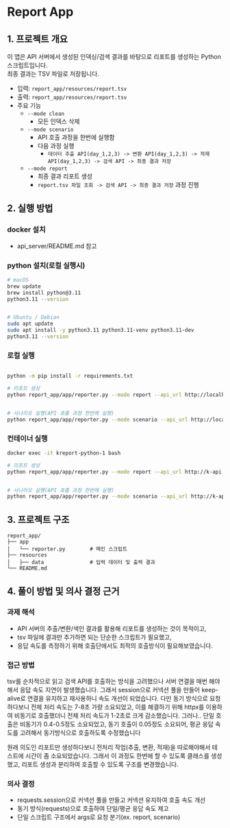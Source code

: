 # Report App

## 1. 프로젝트 개요
이 앱은 API 서버에서 생성된 인덱싱/검색 결과를 바탕으로 리포트를 생성하는 Python 스크립트입니다.  
최종 결과는 TSV 파일로 저장됩니다.

- 입력: `report_app/resources/report.tsv`
- 출력: `report_app/resources/report.tsv`
- 주요 기능
  - `--mode clean`
    - 모든 인덱스 삭제
  - `--mode scenario`
    - API 호출 과정을 한번에 실행함
    - 다음 과정 실행
      - `데이터 추출 API(day_1,2,3) -> 변환 API(day_1,2,3) -> 적재 API(day_1,2,3) -> 검색 API -> 최종 결과 저장 `
  - `--mode report`
    - 최종 결과 리포트 생성
    - `report.tsv 파일 조회 -> 검색 API -> 최종 결과 저장` 과정 진행
  
## 2. 실행 방법
### docker 설치
- api_server/README.md 참고

### python 설치(로컬 실행시)
```bash
# macOS
brew update
brew install python@3.11
python3.11 --version


# Ubuntu / Debian
sudo apt update
sudo apt install -y python3.11 python3.11-venv python3.11-dev
python3.11 --version
```

### 로컬 실행
```bash

python -m pip install -r requirements.txt

# 리포트 생성
python report_app/app/reporter.py --mode report --api_url http://localhost:8000 --opensearch_url http://localhost:9200


# 시나리오 실행(API 호출 과정 한번에 실행)
python report_app/app/reporter.py --mode scenario --api_url http://localhost:8000 --opensearch_url http://localhost:9200
```

### 컨테이너 실행
```bash
docker exec -it kreport-python-1 bash

# 리포트 생성
python report_app/app/reporter.py --mode report --api_url http://k-api:8000 --opensearch_url http://opensearch:9200


# 시나리오 실행(API 호출 과정 한번에 실행)
python report_app/app/reporter.py --mode scenario --api_url http://k-api:8000 --opensearch_url http://opensearch:9200
```

## 3. 프로젝트 구조
```
report_app/
├── app
│   └── reporter.py        # 메인 스크립트
├── resources
│   ├── data               # 입력 데이터 및 출력 결과
└── README.md
```
## 4. 풀이 방법 및 의사 결정 근거
### 과제 해석
- API 서버의 추출/변환/색인 결과를 활용해 리포트를 생성하는 것이 목적이고,
- tsv 파일에 결과만 추가하면 되는 단순한 스크립트가 필요했고,
- 응답 속도를 측정하기 위해 호출단에서도 최적의 호출방식이 필요해보였습니다.

### 접근 방법
tsv를 순차적으로 읽고 검색 API를 호출하는 방식을 고려했으나 서버 연결을 매번 해야해서 응답 속도 지연이 발생했습니다. 그래서 session으로 커넥션 풀을 만들어 keep-alive로 연결을 유지하고 재사용하니 속도 개선이 되었습니다.
다만 동기 방식으로 요청하다보니 전체 처리 속도는 7-8초 가량 소요되었고,
이를 해결하기 위해 httpx를 이용하여 비동기로 호출했더니 전체 처리 속도가 1-2초로 크게 감소했습니다.
그러나.. 단일 호출은 비동기가 0.4-0.5정도 소요되었고, 동기 호출이 0.05정도 소요되어, 평균 응답 속도를 고려해서 동기방식으로 호출하도록 수정했습니다

원래 의도인 리포트만 생성하다보니 전처리 작업(추출, 변환, 적재)을 따로해야해서 테스트에 시간이 좀 소요되었습니다. 그래서 이 과정도 한번에 할 수 있도록 클래스를 생성했고, 리포트 생성과 분리하여 호출할 수 있도록 구조를 변경했습니다.

### 의사 결정
- requests.session으로 커넥션 풀을 만들고 커넥션 유지하여 호출 속도 개선
- 동기 방식(requests)으로 호출하여 단일/평균 응답 속도 제고
- 단일 스크립트 구조에서 args로 요청 분기(ex. report, scenario)
